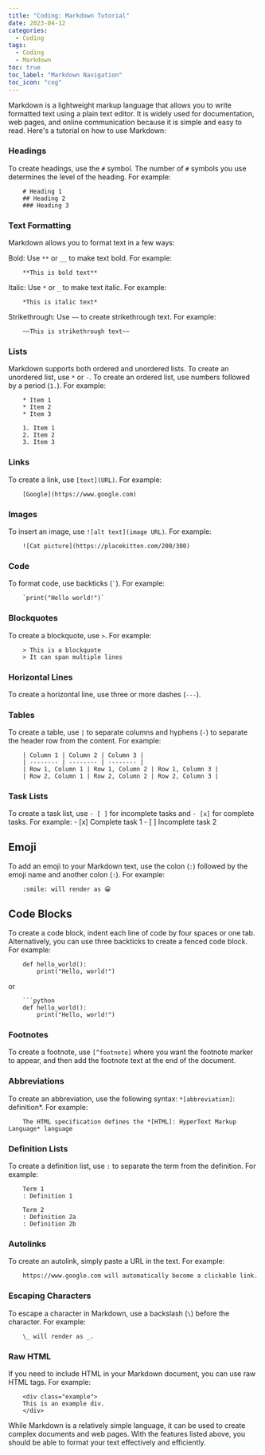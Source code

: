 ```yaml
---
title: "Coding: Markdown Tutorial"
date: 2023-04-12
categories:
  - Coding
tags:
  - Coding
  - Markdown
toc: true
toc_label: "Markdown Navigation"
toc_icon: "cog"
---
```


Markdown is a lightweight markup language that allows you to write formatted text using a plain text editor. It is widely used for documentation, web pages, and online communication because it is simple and easy to read. Here's a tutorial on how to use Markdown:

### Headings
To create headings, use the `#` symbol. The number of `#` symbols you use determines the level of the heading. For example:

        # Heading 1
        ## Heading 2
        ### Heading 3

### Text Formatting
Markdown allows you to format text in a few ways:

Bold: Use `**` or `__` to make text bold. For example: 

        **This is bold text**

Italic: Use `*` or `_` to make text italic. For example: 

        *This is italic text*

Strikethrough: Use `~~` to create strikethrough text. For example:

        ~~This is strikethrough text~~

### Lists
Markdown supports both ordered and unordered lists. To create an unordered list, use `*` or `-`. To create an ordered list, use numbers followed by a period (`1.`). For example:

        * Item 1
        * Item 2
        * Item 3

        1. Item 1
        2. Item 2
        3. Item 3

### Links
To create a link, use `[text](URL)`. For example:

        [Google](https://www.google.com)

### Images
To insert an image, use `![alt text](image URL)`. For example: 

        ![Cat picture](https://placekitten.com/200/300)

### Code
To format code, use backticks (`` ` ``). For example: 

        `print("Hello world!")`

### Blockquotes
To create a blockquote, use `>`. For example:

        > This is a blockquote
        > It can span multiple lines

### Horizontal Lines
To create a horizontal line, use three or more dashes (`---`).

### Tables
To create a table, use `|` to separate columns and hyphens (`-`) to separate the header row from the content. For example:

        | Column 1 | Column 2 | Column 3 |
        | -------- | -------- | -------- |
        | Row 1, Column 1 | Row 1, Column 2 | Row 1, Column 3 |
        | Row 2, Column 1 | Row 2, Column 2 | Row 2, Column 3 |

### Task Lists
To create a task list, use `- [ ]` for incomplete tasks and `- [x]` for complete tasks. For example:
        - [x] Complete task 1
        - [ ] Incomplete task 2

## Emoji
To add an emoji to your Markdown text, use the colon (`:`) followed by the emoji name and another colon (`:`). For example: 

        :smile: will render as 😀

## Code Blocks
To create a code block, indent each line of code by four spaces or one tab. Alternatively, you can use three backticks to create a fenced code block. For example:

        def hello_world():
            print("Hello, world!")

or

        ```python
        def hello_world():
            print("Hello, world!")


### Footnotes
To create a footnote, use `[^footnote]` where you want the footnote marker to appear, and then add the footnote text at the end of the document.

### Abbreviations
To create an abbreviation, use the following syntax: `*[abbreviation]`: definition*. For example:

        The HTML specification defines the *[HTML]: HyperText Markup Language* language

### Definition Lists
To create a definition list, use `:` to separate the term from the definition. For example:

        Term 1
        : Definition 1

        Term 2
        : Definition 2a
        : Definition 2b

### Autolinks
To create an autolink, simply paste a URL in the text. For example: 

        https://www.google.com will automatically become a clickable link.

### Escaping Characters
To escape a character in Markdown, use a backslash (`\`) before the character. For example:

        \_ will render as _.

### Raw HTML
If you need to include HTML in your Markdown document, you can use raw HTML tags. For example:

        <div class="example">
        This is an example div.
        </div>

While Markdown is a relatively simple language, it can be used to create complex documents and web pages. With the features listed above, you should be able to format your text effectively and efficiently.
